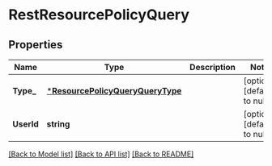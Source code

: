 # RestResourcePolicyQuery

## Properties
Name | Type | Description | Notes
------------ | ------------- | ------------- | -------------
**Type_** | [***ResourcePolicyQueryQueryType**](ResourcePolicyQueryQueryType.md) |  | [optional] [default to null]
**UserId** | **string** |  | [optional] [default to null]

[[Back to Model list]](../../README.md#documentation-for-models) [[Back to API list]](../../README.md#documentation-for-api-endpoints) [[Back to README]](../../README.md)


